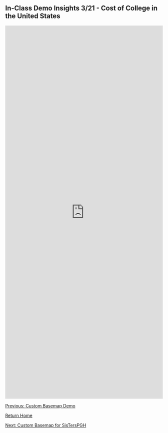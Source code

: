 ## In-Class Demo Insights 3/21 - Cost of College in the United States

<iframe src="https://insights.arcgis.com/#/embed/6bc94147cded4480acffd6b190e0d8e5" width="100%" height="1190" frameborder="0"></iframe>


[Previous: Custom Basemap Demo](https://snizan.github.io/GISPortfolio/InClass316)

[Return Home](https://snizan.github.io/GISPortfolio)

[Next: Custom Basemap for SisTersPGH](https://snizan.github.io/GISPortfolio/Homework1)
